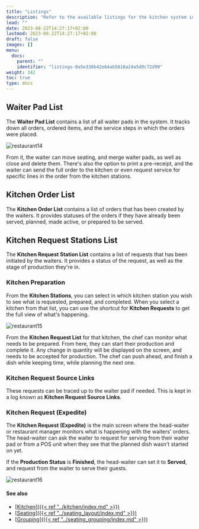 ```yaml
---
title: "Listings"
description: "Refer to the available listings for the kitchen system in the NP Restaurant solution."
lead: ""
date: 2023-08-22T14:27:17+02:00
lastmod: 2023-08-22T14:27:17+02:00
draft: false
images: []
menu:
  docs:
    parent: ""
    identifier: "listings-0a5e338b42e64ab5610a24a5d0c72d99"
weight: 342
toc: true
type: docs
---
```


## Waiter Pad List

The **Waiter Pad List** contains a list of all waiter pads in the system. It tracks down all orders, ordered items, and the service steps in which the orders were placed. 

![restaurant14](restaurant14.png)

From it, the waiter can move seating, and merge waiter pads, as well as close and delete them. There's also the option to print a pre-receipt, and the waiter can send the full order to the kitchen or even request service for specific lines in the order from the kitchen stations.

## Kitchen Order List

The **Kitchen Order List** contains a list of orders that has been created by the waiters. It provides statuses of the orders if they have already been served, planned, made active, or prepared to be served. 

## Kitchen Request Stations List

The **Kitchen Request Station List** contains a list of requests that has been initiated by the waiters. It provides a status of the request, as well as the stage of production they're in.

### Kitchen Preparation

From the **Kitchen Stations**, you can select in which kitchen station you wish to see what is requested, prepared, and completed. When you select a kitchen from that list, you can use the shortcut for **Kitchen Requests** to get the full view of what's happening.

![restaurant15](restaurant15.png)

From the **Kitchen Request List** for that kitchen, the chef can monitor what needs to be prepared. From here, they can start their production and complete it. Any change in quantity will be displayed on the screen, and needs to be accepted for production. The chef can push ahead, and finish a dish while keeping time, while planning the next one. 

### Kitchen Request Source Links

These requests can be traced up to the waiter pad if needed. This is kept in a log known as **Kitchen Request Source Links**.

### Kitchen Request (Expedite)

The **Kitchen Request (Expedite)** is the main screen where the head-waiter or restaurant manager monitors what is happening with the waiters' orders. The head-waiter can ask the waiter to request for serving from their waiter pad or from a POS unit when they see that the planned dish wasn't started on yet. 

If the **Production Status** is **Finished**, the head-waiter can set it to **Served**, and request from the waiter to serve their guests. 

![restaurant16](restaurant16.PNG)

#### See also

- [<ins>Kitchen<ins>]({{< ref "../kitchen/index.md" >}})
- [<ins>Seating<ins>]({{< ref "../seating_layout/index.md" >}})
- [<ins>Grouping<ins>]({{< ref "../seating_grouping/index.md" >}})
